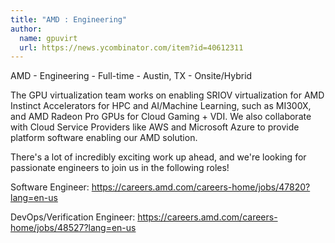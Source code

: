 ```yaml
---
title: "AMD : Engineering"
author:
  name: gpuvirt
  url: https://news.ycombinator.com/item?id=40612311
---
```

AMD - Engineering - Full-time - Austin, TX - Onsite&#x2F;Hybrid

The GPU virtualization team works on enabling SRIOV virtualization for AMD Instinct Accelerators for HPC and AI&#x2F;Machine Learning, such as MI300X, and AMD Radeon Pro GPUs for Cloud Gaming + VDI. We also collaborate with Cloud Service Providers like AWS and Microsoft Azure to provide platform software enabling our AMD solution.

There&#x27;s a lot of incredibly exciting work up ahead, and we&#x27;re looking for passionate engineers to join us in the following roles!

Software Engineer: <a href="https:&#x2F;&#x2F;careers.amd.com&#x2F;careers-home&#x2F;jobs&#x2F;47820?lang=en-us" rel="nofollow">https:&#x2F;&#x2F;careers.amd.com&#x2F;careers-home&#x2F;jobs&#x2F;47820?lang=en-us</a>

DevOps&#x2F;Verification Engineer: <a href="https:&#x2F;&#x2F;careers.amd.com&#x2F;careers-home&#x2F;jobs&#x2F;48527?lang=en-us" rel="nofollow">https:&#x2F;&#x2F;careers.amd.com&#x2F;careers-home&#x2F;jobs&#x2F;48527?lang=en-us</a>
